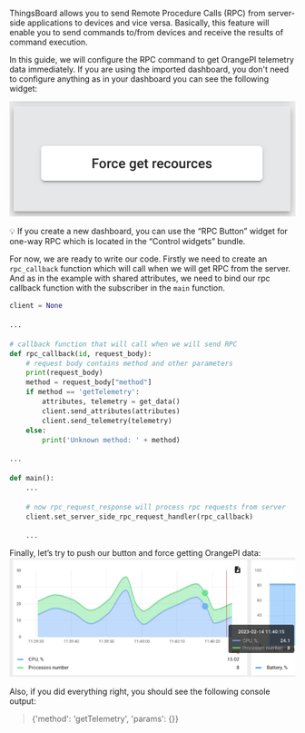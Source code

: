 ThingsBoard allows you to send Remote Procedure Calls (RPC) from server-side applications to devices and vice versa. 
Basically, this feature will enable you to send commands to/from devices and receive the results of command execution.

In this guide, we will configure the RPC command to get OrangePI telemetry data immediately. If you are 
using the imported dashboard, you don't need to configure anything as in your dashboard you can see the following widget:

![](/images/devices-library/basic/minicomputers/one-way-rpc-widget.png)

<aside>
💡 If you create a new dashboard, you can use the “RPC Button” widget for one-way RPC  which is located in the “Control widgets” bundle.

</aside>

For now, we are ready to write our code. Firstly we need to create an `rpc_callback` function which will call when we 
will get RPC from the server. And as in the example with shared attributes, we need to bind our rpc callback function 
with the subscriber in the `main` function.

```python
client = None

...

# callback function that will call when we will send RPC
def rpc_callback(id, request_body):
    # request body contains method and other parameters
    print(request_body)
    method = request_body["method"]
    if method == 'getTelemetry':
        attributes, telemetry = get_data()
        client.send_attributes(attributes)
        client.send_telemetry(telemetry)
    else:
        print('Unknown method: ' + method)

...

def main():
    ...

    # now rpc_request_response will process rpc requests from server
    client.set_server_side_rpc_request_handler(rpc_callback)

    ...
```

Finally, let’s try to push our button and force getting OrangePI data:
![](/images/devices-library/basic/minicomputers/timeseries-rpc-widget.png)

Also, if you did everything right, you should see the following console output:

> {'method': 'getTelemetry', 'params': {}}
>

